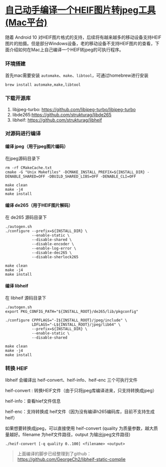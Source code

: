 # [自己动手编译一个HEIF图片转jpeg工具(Mac平台)](https://github.com/GeorgeCh2/blog/issues/6)

随着 Android 10 对HEIF图片格式的支持，后续将有越来越多的移动设备支持HEIF图片的拍摄。但是部分Windows设备，老的移动设备不支持HEIF图片的查看，下面介绍如何在Mac上自己编译一个HEIF转jpeg的可执行程序。

### 环境搭建

首先mac需要安装 `automake`、`make`、`libtool`，可通过homebrew进行安装

```
brew install automake,make,libtool
```



### 下载开源库

1. libjpeg-turbo: https://github.com/libjpeg-turbo/libjpeg-turbo
2. libde265:https://github.com/strukturag/libde265
3. libheif: https://github.com/strukturag/libheif



### 对源码进行编译

#### 编译 jpeg（用于jpeg图片编码）

在jpeg源码目录下

```shell
rm -rf CMakeCache.txt
cmake -G "Unix Makefiles" -DCMAKE_INSTALL_PREFIX=${INSTALL_DIR} -DENABLE_SHARED=OFF -DBUILD_SHARED_LIBS=OFF -DENABLE_CLI=OFF 

make clean
make -j4
make install
```



#### 编译 de265（用于HEIF图片解码）

在 de265 源码目录下

```shell
./autogen.sh
./configure --prefix=${INSTALL_DIR} \
            --enable-static \
            --disable-shared \
            --disable-encoder \
            --enable-log-error \
            --disable-dec265 \
            --disable-sherlock265

make clean
make -j4
make install
```



#### 编译 libheif

在 libheif 源码目录下

```shell
./autogen.sh
export PKG_CONFIG_PATH="${INSTALL_ROOT}/de265/lib/pkgconfig"

./configure CPPFLAGS="-I${INSTALL_ROOT}/jpeg/include" \
            LDFLAGS="-L${INSTALL_ROOT}/jpeg/lib64" \
            --prefix=${INSTALL_DIR} \
            --enable-static \
            --disable-shared 
        
make clean
make -j4
make install 
```



### 转换 HEIF

libheif 会编译出 heif-convert、heif-info、heif-enc 三个可执行文件

heif-convert : 转换HEIF文件（由于只将jpeg库编译进来，只支持转换成jpeg）

heif-info：查看hief文件信息

heif-enc：支持转换成 heif文件（因为没有编译h265编码库，目前不支持生成heif）

如果想要转换成jpeg，可以直接使用 heif-convert (quality 为质量参数，越大质量越好。filename 为heif文件路径，output 为输出jpeg文件路径)

```
./heif-convert [-q quality 0..100] <filename> <output>
```



> 上面编译的脚步已经整理到了github：https://github.com/GeorgeCh2/libheif-static-complie